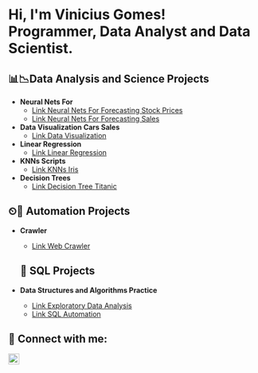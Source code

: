 <h1>Hi, I'm Vinicius Gomes! <br/> <a> Programmer, Data Analyst and Data Scientist.</a></h1>

<h2>📊📉Data Analysis and Science Projects</h2>

- <b>Neural Nets For</b>
  - [Link Neural Nets For Forecasting Stock Prices](https://github.com/ViniciusGomes99/Neural_Net)
  - [Link Neural Nets For Forecasting Sales](https://github.com/ViniciusGomes99/NeuralNetBike)
- <b>Data Visualization Cars Sales</b>
  - [Link Data Visualization](https://github.com/ViniciusGomes99/DataVisualizationCarsSales)
- <b>Linear Regression</b>
  - [Link Linear Regression](https://github.com/ViniciusGomes99/LinearRegressionCS)
- <b>KNNs Scripts</b>
  - [Link KNNs Iris](https://github.com/ViniciusGomes99/KnnIris)
- <b>Decision Trees</b>
  - [Link Decision Tree Titanic](https://github.com/ViniciusGomes99/DecisionTreeTitanic)

<h2>⏲📝 Automation Projects</h2>

- <b>Crawler</b>
  - [Link Web Crawler](https://github.com/ViniciusGomes99/Crawler)
 
  <h2>📝 SQL Projects</h2>

- <b>Data Structures and Algorithms Practice</b>
  - [Link Exploratory Data Analysis](https://github.com/ViniciusGomes99/AirbnbExploratoryDataAnalysis)
  - [Link SQL Automation](https://github.com/ViniciusGomes99/SQL_Automation)


<h2> 🤳 Connect with me:</h2>

[<img align="left" alt="JoshMadakor | LinkedIn" width="22px" src="https://cdn.jsdelivr.net/npm/simple-icons@v3/icons/linkedin.svg" />][linkedin]

[linkedin]: https://www.linkedin.com/in/vinicius-capozzi/
